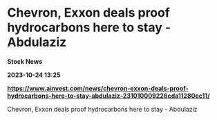 # Chevron, Exxon deals proof hydrocarbons here to stay - Abdulaziz
**Stock News**

**2023-10-24 13:25**

**https://www.ainvest.com/news/chevron-exxon-deals-proof-hydrocarbons-here-to-stay-abdulaziz-231010009226cda11280ec11/**

Chevron, Exxon deals proof hydrocarbons here to stay - Abdulaziz
